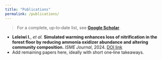 ```yaml
---
title: "Publications"
permalink: /publications/
---
```


> For a complete, up‑to‑date list, see **[Google Scholar](https://scholar.google.com/)**.

- **Leleiwi I.**, *et al.* **Simulated warming enhances loss of nitrification in the forest floor by reducing ammonia oxidizer abundance and altering community composition.** *ISME Journal*, 2024. [DOI link]()
- Add remaining papers here, ideally with short one‑line takeaways.

